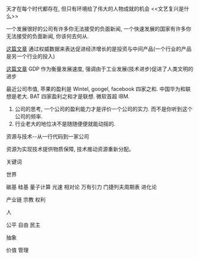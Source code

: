 
天才在每个时代都存在, 但只有环境给了伟大的人物成就的机会  <<文艺复兴是什么>>

一个发展很好的公司有许多你无法接受的负面新闻, 一个快速发展的国家有许多你无法接受的负面新闻, 你该何去何从.

[这篇文章](http://finance.sina.com.cn/zl/china/20160107/072524124947.shtml)
通过权威数据来表达促进经济增长的是投资与中间产品(一个行业的产品是另一个行业的投入)



[这篇文章](http://weibo.com/ttarticle/p/show?id=2309403951760988366623) GDP 作为衡量发展速度, 强调由于工业发展(技术进步)促进了人类文明的进步

最近公司市值, 苹果的盈利是 Wintel, googel, facebook 四家之和. 中国华为和联想是老大.
BAT 四家盈利之和才是联想. 微软首超 IBM.

1. 公司的思考, 一个公司的盈利能力才是评价一个公司的实力. 而不是你听到这个公司的频率.
2. 行业老大的地位决不是随随便便就能动摇的.


资源与技术--从一行代码到一家公司

资源为实现技术提供物质保障, 技术推动资源重新分配。


关键词


世界

碳基
硅基
量子计算
光速
相对论
万有引力
门捷列夫周期表
进化论


产业链
宗教
权利

人

公平
自由
民主

抽象

价值
管理




